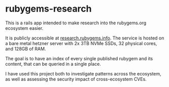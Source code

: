 # rubygems-research

This is a rails app intended to make research into the rubygems.org ecosystem easier.

It is publicly accessible at [research.rubygems.info](https://research.rubygems.info/).
The service is hosted on a bare metal hetzner server with 2x 3TB NVMe SSDs, 32 physical cores, and 128GB of RAM.

The goal is to have an index of every single published rubygem and its content, that can be queried in a single place.

I have used this project both to investigate patterns across the ecosystem, as well as assessing the security impact of cross-ecosystem CVEs.
